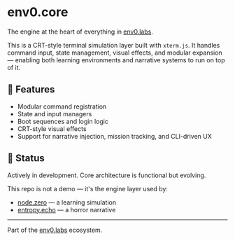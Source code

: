 # env0.core

The engine at the heart of everything in [env0.labs](https://github.com/env0-labs).

This is a CRT-style terminal simulation layer built with `xterm.js`. It handles command input, state management, visual effects, and modular expansion — enabling both learning environments and narrative systems to run on top of it.

## 🔧 Features
- Modular command registration
- State and input managers
- Boot sequences and login logic
- CRT-style visual effects
- Support for narrative injection, mission tracking, and CLI-driven UX

## 🚧 Status
Actively in development. Core architecture is functional but evolving.

This repo is not a demo — it's the engine layer used by:
- [node.zero](https://github.com/env0-labs/node.zero) — a learning simulation
- [entropy.echo](https://github.com/env0-labs/entropy.echo) — a horror narrative

---
Part of the [env0.labs](https://github.com/env0-labs) ecosystem.
